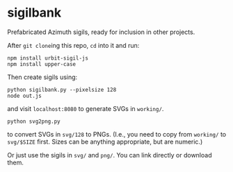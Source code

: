 # sigilbank

Prefabricated Azimuth sigils, ready for inclusion in other projects.

After `git clone`ing this repo, `cd` into it and run:

    npm install urbit-sigil-js
    npm install upper-case

Then create sigils using:

    python sigilbank.py --pixelsize 128
    node out.js

and visit `localhost:8080` to generate SVGs in `working/`.

    python svg2png.py

to convert SVGs in `svg/128` to PNGs.  (I.e., you need to copy from `working/` to `svg/$SIZE` first.  Sizes can be anything appropriate, but are numeric.)

Or just use the sigils in `svg/` and `png/`.  You can link directly or download them.
